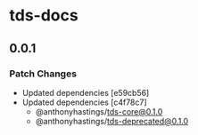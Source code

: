 # tds-docs

## 0.0.1

### Patch Changes

- Updated dependencies [e59cb56]
- Updated dependencies [c4f78c7]
  - @anthonyhastings/tds-core@0.1.0
  - @anthonyhastings/tds-deprecated@0.1.0

